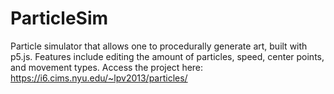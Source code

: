 # ParticleSim
Particle simulator that allows one to procedurally generate art, built with p5.js. Features include editing the amount of particles, speed, center points, and movement types. Access the project here: https://i6.cims.nyu.edu/~lpv2013/particles/
